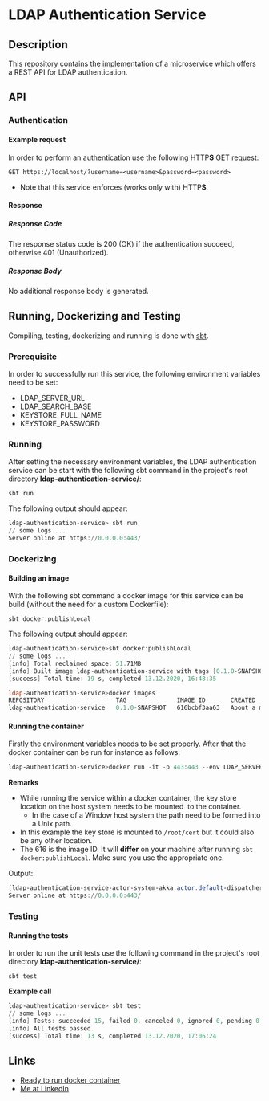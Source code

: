 # LDAP Authentication Service
## Description
This repository contains the implementation of a microservice which offers a REST API for LDAP authentication.

## API

### Authentication

#### Example request

In order to perform an authentication use the following HTTP**S** GET request:

```http
GET https://localhost/?username=<username>&password=<password>
```

- Note that this service enforces (works only with) HTTP**S**.

#### Response

##### Response Code

The response status code is 200 (OK) if the authentication succeed, otherwise 401 (Unauthorized).

##### Response Body

No additional response body is generated. 

## Running, Dockerizing and Testing

Compiling, testing, dockerizing and running is done with [sbt](https://www.scala-sbt.org/).

### Prerequisite

In order to successfully run this service, the following environment variables need to be set:

- LDAP_SERVER_URL
- LDAP_SEARCH_BASE
- KEYSTORE_FULL_NAME
- KEYSTORE_PASSWORD

### Running

After setting the necessary environment variables, the LDAP authentication service can be start with the following sbt command in the project's root directory **ldap-authentication-service/**:

```
sbt run
```

The following output should appear:

```powershell
ldap-authentication-service> sbt run
// some logs ...
Server online at https://0.0.0.0:443/
```

### Dockerizing

#### Building an image

With the following sbt command a docker image for this service can be build (without the need for a custom Dockerfile):

```
sbt docker:publishLocal
```

The following output should appear:

```powershell
ldap-authentication-service>sbt docker:publishLocal
// some logs ...
[info] Total reclaimed space: 51.71MB
[info] Built image ldap-authentication-service with tags [0.1.0-SNAPSHOT]
[success] Total time: 19 s, completed 13.12.2020, 16:48:35

ldap-authentication-service>docker images
REPOSITORY                    TAG              IMAGE ID       CREATED              SIZE
ldap-authentication-service   0.1.0-SNAPSHOT   616bcbf3aa63   About a minute ago   512MB
```

#### Running the container

Firstly the environment variables needs to be set properly. After that the docker container can be run for instance as follows:

```powershell
ldap-authentication-service>docker run -it -p 443:443 --env LDAP_SERVER_URL --env LDAP_SEARCH_BASE --env KEYSTORE_FULL_NAME --env KEYSTORE_PASSWORD -v "/c/keystore":"/root/cert" 616
```

**Remarks**

- While running the service within a docker container, the key store location on the host system needs to be mounted  to the container.
  - In the case of a Window host system the path need to be formed into a Unix path.
- In this example the key store is mounted to `/root/cert` but it could also be any other location.
- The 616 is the image ID. It will **differ** on your machine after running `sbt docker:publishLocal`. Make sure you use the appropriate one.

Output:

```powershell
[ldap-authentication-service-actor-system-akka.actor.default-dispatcher-5] INFO akka.event.slf4j.Slf4jLogger - Slf4jLogger started
Server online at https://0.0.0.0:443/
```

### Testing

#### Running the tests

In order to run the unit tests use the following command in the project's root directory **ldap-authentication-service/**:

```
sbt test
```

**Example call**

```powershell
ldap-authentication-service> sbt test
// some logs ...
[info] Tests: succeeded 15, failed 0, canceled 0, ignored 0, pending 0
[info] All tests passed.
[success] Total time: 13 s, completed 13.12.2020, 17:06:24
```
## Links
- [Ready to run docker container](https://hub.docker.com/repository/docker/dawidwalczak/ldap-authentication-service)
- [Me at LinkedIn](https://www.linkedin.com/in/dawid-l-8115141a2)